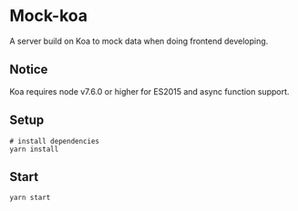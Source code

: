 # Mock-koa
A server build on Koa to mock data when doing frontend developing.

## Notice
Koa requires node v7.6.0 or higher for ES2015 and async function support.

## Setup
```
# install dependencies
yarn install
```

## Start
```
yarn start
```
